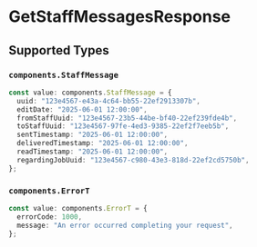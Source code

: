 # GetStaffMessagesResponse


## Supported Types

### `components.StaffMessage`

```typescript
const value: components.StaffMessage = {
  uuid: "123e4567-e43a-4c64-bb55-22ef2913307b",
  editDate: "2025-06-01 12:00:00",
  fromStaffUuid: "123e4567-23b5-44be-bf40-22ef239fde4b",
  toStaffUuid: "123e4567-97fe-4ed3-9385-22ef2f7eeb5b",
  sentTimestamp: "2025-06-01 12:00:00",
  deliveredTimestamp: "2025-06-01 12:00:00",
  readTimestamp: "2025-06-01 12:00:00",
  regardingJobUuid: "123e4567-c980-43e3-818d-22ef2cd5750b",
};
```

### `components.ErrorT`

```typescript
const value: components.ErrorT = {
  errorCode: 1000,
  message: "An error occurred completing your request",
};
```


